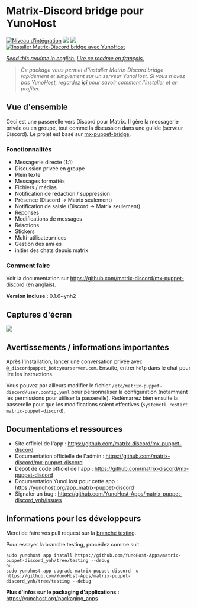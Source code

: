 # Matrix-Discord bridge pour YunoHost

[![Niveau d'intégration](https://dash.yunohost.org/integration/matrix-puppet-discord.svg)](https://dash.yunohost.org/appci/app/matrix-puppet-discord) ![](https://ci-apps.yunohost.org/ci/badges/matrix-puppet-discord.status.svg) ![](https://ci-apps.yunohost.org/ci/badges/matrix-puppet-discord.maintain.svg)  
[![Installer Matrix-Discord bridge avec YunoHost](https://install-app.yunohost.org/install-with-yunohost.svg)](https://install-app.yunohost.org/?app=matrix-puppet-discord)

*[Read this readme in english.](./README.md)*
*[Lire ce readme en français.](./README_fr.md)*

> *Ce package vous permet d'installer Matrix-Discord bridge rapidement et simplement sur un serveur YunoHost.
Si vous n'avez pas YunoHost, regardez [ici](https://yunohost.org/#/install) pour savoir comment l'installer et en profiter.*

## Vue d'ensemble

Ceci est une passerelle vers Discord pour Matrix. Il gère la messagerie privée ou en groupe, tout comme la discussion dans une guilde (serveur Discord). Le projet est basé sur [mx-puppet-bridge](https://github.com/Sorunome/mx-puppet-bridge).

### Fonctionnalités

- Messagerie directe (1:1)
- Discussion privée en groupe
- Plein texte
- Messages formattés
- Fichiers / médias
- Notification de rédaction / suppression
- Présence (Discord → Matrix seulement)
- Notification de saisie (Discord → Matrix seulement)
- Réponses
- Modifications de messages
- Réactions
- Stickers
- Multi-utilisateur·rices
- Gestion des ami·es
- initier des chats depuis matrix

### Comment faire

Voir la documentation sur <https://github.com/matrix-discord/mx-puppet-discord> (en anglais).


**Version incluse :** 0.1.6~ynh2



## Captures d'écran

![](./doc/screenshots/example.jpg)

## Avertissements / informations importantes

Après l'installation, lancer une conversation privée avec `@_discordpuppet_bot:yourserver.com`. Ensuite, entrer `help` dans le chat pour lire les instructions.

Vous pouvez par ailleurs modifier le fichier `/etc/matrix-puppet-discord/user.config.yaml` pour personnaliser la configuration (notamment les permissions pour utiliser la passerelle). Redémarrez bien ensuite la passerelle pour que les modifications soient effectives (`systemctl restart matrix-puppet-discord`).

## Documentations et ressources

* Site officiel de l'app : https://github.com/matrix-discord/mx-puppet-discord
* Documentation officielle de l'admin : https://github.com/matrix-discord/mx-puppet-discord
* Dépôt de code officiel de l'app : https://github.com/matrix-discord/mx-puppet-discord
* Documentation YunoHost pour cette app : https://yunohost.org/app_matrix-puppet-discord
* Signaler un bug : https://github.com/YunoHost-Apps/matrix-puppet-discord_ynh/issues

## Informations pour les développeurs

Merci de faire vos pull request sur la [branche testing](https://github.com/YunoHost-Apps/matrix-puppet-discord_ynh/tree/testing).

Pour essayer la branche testing, procédez comme suit.
```
sudo yunohost app install https://github.com/YunoHost-Apps/matrix-puppet-discord_ynh/tree/testing --debug
ou
sudo yunohost app upgrade matrix-puppet-discord -u https://github.com/YunoHost-Apps/matrix-puppet-discord_ynh/tree/testing --debug
```

**Plus d'infos sur le packaging d'applications :** https://yunohost.org/packaging_apps